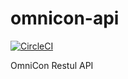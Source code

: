 # omnicon-api
[![CircleCI](https://circleci.com/gh/antecbr/omnicon-api.svg?style=shield&circle-token=4440a7e4dcc8227109a86bd3311bbb695ed486d0)](https://circleci.com/gh/antecbr/omnicon-api)


OmniCon Restul API
